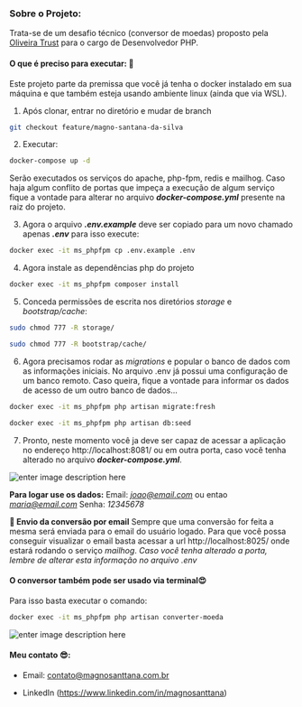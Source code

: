 ### Sobre o Projeto:

Trata-se de um desafio técnico (conversor de moedas) proposto pela [Oliveira Trust](https://github.com/Oliveira-Trust/desafio-desenvolvedor/blob/master/vaga.md) para o cargo de Desenvolvedor PHP.

  
#### O que é preciso para executar: 🧪
Este projeto parte da premissa que você já tenha o docker instalado em sua máquina e que também esteja usando ambiente linux (ainda que via WSL).

 1. Após clonar, entrar no diretório e mudar de branch
```sh
git checkout feature/magno-santana-da-silva
```

2. Executar:
```sh
docker-compose up -d
```
Serão executados os serviços do apache, php-fpm, redis e mailhog. Caso haja algum conflito de portas que impeça a execução de algum serviço fique a vontade para alterar no arquivo ***docker-compose.yml*** presente na raiz do projeto.

3. Agora o arquivo ***.env.example*** deve ser copiado para um novo chamado apenas ***.env*** para isso execute:
```sh
docker exec -it ms_phpfpm cp .env.example .env
```
4. Agora instale as dependências php do projeto
```sh
docker exec -it ms_phpfpm composer install
```
5. Conceda permissões de escrita nos diretórios *storage* e *bootstrap/cache*:
```sh
sudo chmod 777 -R storage/
```
```sh
sudo chmod 777 -R bootstrap/cache/
```
6. Agora precisamos rodar as *migrations* e popular o banco de dados com as informações iniciais. No arquivo .env já possui uma configuração de um banco remoto. Caso queira, fique a vontade para informar os dados de acesso de um outro banco de dados... 
```sh
docker exec -it ms_phpfpm php artisan migrate:fresh
```
```sh
docker exec -it ms_phpfpm php artisan db:seed
```
7. Pronto, neste momento você ja deve ser capaz de acessar a aplicação no endereço http://localhost:8081/ ou em outra porta, caso você tenha alterado no arquivo ***docker-compose.yml***.

![enter image description here](https://magnosanttana.com.br/desafio-oliveira-trust/conversor-moeda-tela-login.jpg)

**Para logar use os dados:**
Email: *joao@email.com* ou entao *maria@email.com*
Senha: *12345678*

 **📨 Envio da conversão por email**
 Sempre que uma conversão for feita a mesma será enviada para o email do usuário logado.
 Para que você possa conseguir visualizar o email basta acessar a url http://localhost:8025/ onde estará rodando o serviço *mailhog*. 
 *Caso você tenha alterado a porta, lembre de alterar esta informação no arquivo .env*
#### O conversor também pode ser usado via terminal😍

Para isso basta executar o comando:
```sh
docker exec -it ms_phpfpm php artisan converter-moeda
```
![enter image description here](https://magnosanttana.com.br/desafio-oliveira-trust/conversor-moeda-terminal.jpg)



#### Meu contato :sunglasses::

- Email: contato@magnosanttana.com.br

- LinkedIn (https://www.linkedin.com/in/magnosanttana)
